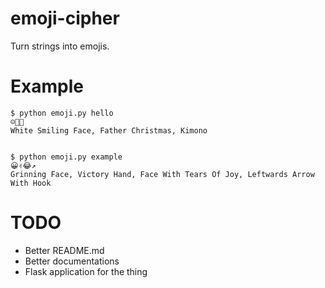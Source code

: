 # emoji-cipher
Turn strings into emojis.

# Example

    $ python emoji.py hello
    ☺🎅👘
    White Smiling Face, Father Christmas, Kimono


    $ python emoji.py example
    😀✌😂↗
    Grinning Face, Victory Hand, Face With Tears Of Joy, Leftwards Arrow With Hook

# TODO
* Better README.md
* Better documentations
* Flask application for the thing
